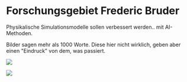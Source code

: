 # Forschungsgebiet Frederic Bruder

Physikalische Simulationsmodelle sollen verbessert werden.. mit AI-Methoden.

Bilder sagen mehr als 1000 Worte.
Diese hier nicht wirklich, geben aber einen "Eindruck" von dem, was passiert.

![](wb_frictionless.gif?raw=true)

![](wb_lin_friction.gif?raw=true)
